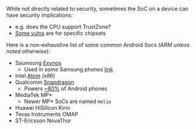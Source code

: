 While not directly related to security, sometimes the SoC on a device can have security implications:
- e.g. does the CPU support TrustZone? 
- [Some vulns](https://www.codeaurora.org/projects/security-advisories/memory-corruption-qseecom-driver-cve-2014-4322) are for specific chipsets

Here is a non-exhaustive list of some common Android Socs _(ARM unless noted otherwise)_:

- Saumsung [Exynos](https://en.wikipedia.org/wiki/Exynos)
   - Used in _some_ Samsung phones [link](https://en.wikipedia.org/wiki/Samsung_Galaxy_S_series#Comparison)
- Intel [Atom](https://en.wikipedia.org/wiki/Atom_(system_on_chip)) _(x86)_
- Qualcomm [Snapdragon](https://en.wikipedia.org/wiki/Qualcomm_Snapdragon)
  - Powers [~80%](http://www.securityweek.com/critical-vulnerability-plagues-60-android-devices) of Android phones 
- MediaTek MP* 
  - Newer MP* SoCs are named `Helio`
- Huawei HiSilicon Kirin
- Texas Instruments OMAP
- ST-Ericsson NovaThor
